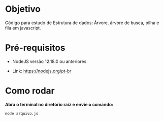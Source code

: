 # Objetivo

Código para estudo de Estrutura de dados: Árvore, árvore de busca, pilha e fila em javascript.

# Pré-requisitos

 - NodeJS versão 12.18.0 ou anteriores.

- Link: https://nodejs.org/pt-br

# Como rodar

**Abra o terminal no diretório raiz e envie o comando:**
```
node arquivo.js
```


